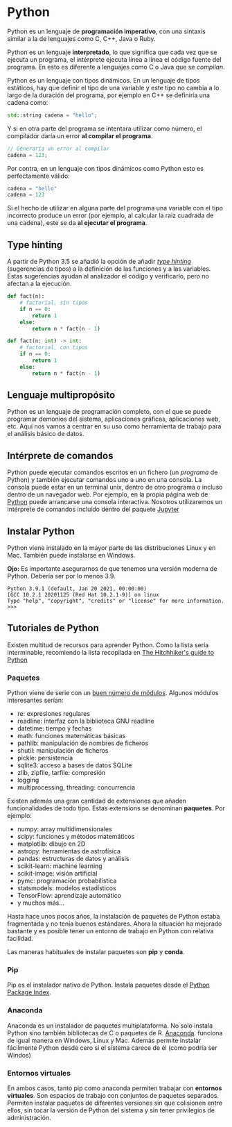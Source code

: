# Python

Python es un lenguaje de **programación imperativo**, con una sintaxis similar a la de lenguajes como C, C++, Java o Ruby.

Python es un lenguaje **interpretado**, lo que significa que cada vez que se ejecuta un programa, el intérprete ejecuta línea a línea el código fuente del programa. En esto es diferente a lenguajes como C o Java que se *compilan*.

Python es un lenguaje con tipos dinámicos. En un lenguaje de tipos estáticos, hay que definir el tipo de una variable y este tipo no cambia a lo largo de la duración del programa, por ejemplo en C++ se definiría una cadena como:

```C++
std::string cadena = "hello";
```

Y si en otra parte del programa se intentara utilizar como número, el compilador daría un error **al compilar el programa**.

```C++
// Generaría un error al compilar
cadena = 123;
```

Por contra, en un lenguaje con tipos dinámicos como Python esto es perfectamente válido:


```python
cadena = "hello"
cadena = 123
```

Si el hecho de utilizar en alguna parte del programa una variable con el tipo incorrecto produce un error (por ejemplo, al calcular la raiz cuadrada de una cadena), este se da **al ejecutar el programa**.

## Type hinting

A partir de Python 3.5 se añadió la opción de añadir [*type hinting*](https://docs.python.org/3/library/typing.html) 
(sugerencias de tipos) a la definición de las funciones y a las variables.
Estas sugerencias ayudan al analizador el código y verificarlo, pero no 
afectan a la ejecución. 


```python
def fact(n):
    # factorial, sin tipos
    if n == 0:
        return 1
    else:
        return n * fact(n - 1)

def fact(n: int) -> int:
    # factorial, con tipos
    if n == 0:
        return 1
    else:
        return n * fact(n - 1)
```

## Lenguaje multipropósito

Python es un lenguaje de programación completo, con el que se puede programar demonios del sistema, aplicaciones gráficas, aplicaciones web, etc. Aquí nos vamos a centrar en su uso como herramienta de trabajo para el análisis básico de datos.


## Intérprete de comandos

Python puede ejecutar comandos escritos en un fichero (un *programa* de Python) y también ejecutar comandos uno a uno en una consola. La consola puede estar en un terminal unix, dentro de otro programa o incluso dentro de un navegador web. Por ejemplo, en la propia página web de [Python](https://www.python.org) puede arrancarse una consola interactiva. Nosotros utilizaremos un intérprete de comandos incluído dentro del paquete [Jupyter](https://jupyter.org/)


## Instalar Python

Python viene instalado en la mayor parte de las distribuciones Linux y en Mac. También puede instalarse en Windows.

**Ojo:** Es importante asegurarnos de que tenemos una versión moderna de Python. Debería ser por lo menos 3.9.

```
Python 3.9.1 (default, Jan 20 2021, 00:00:00)
[GCC 10.2.1 20201125 (Red Hat 10.2.1-9)] on linux
Type "help", "copyright", "credits" or "license" for more information.
>>>

```

## Tutoriales de Python

Existen multitud de recursos para aprender Python. Como la lista sería interminable, recomiendo la lista recopilada en [The Hitchhiker's guide to Python](https://docs.python-guide.org/intro/learning/)


### Paquetes

Python viene de serie con un [buen número de módulos](https://docs.python.org/3/library/). Algunos módulos interesantes serían:

 * re: expresiones regulares
 * readline: interfaz con la biblioteca GNU readline
 * datetime: tiempo y fechas
 * math: funciones matemáticas básicas
 * pathlib: manipulación de nombres de ficheros
 * shutil: manipulación de ficheros
 * pickle: persistencia
 * sqlite3: acceso a bases de datos SQLite
 * zlib, zipfile, tarfile: compresión
 * logging
 * multiprocessing, threading: concurrencia



Existen además una gran cantidad de extensiones que añaden funcionalidades de todo tipo. Estas extensions se denominan **paquetes**. Por ejemplo:


 * numpy: array multidimensionales
 * scipy: funciones y métodos matemáticos
 * matplotlib: dibujo en 2D
 * astropy: herramientas de astrofísica
 * pandas: estructuras de datos y análisis
 * scikit-learn: machine learning
 * scikit-image: visión artificial
 * pymc: programación probabilística
 * statsmodels: modelos estadísticos
 * TensorFlow: aprendizaje automático
 * y muchos más...


Hasta hace unos pocos años, la instalación de paquetes de Python estaba fragmentada y no tenía buenos estándares. Ahora la situación ha mejorado bastante y es posible tener un entorno de trabajo en Python con relativa facilidad.

Las maneras habituales de instalar paquetes son **pip** y **conda**.


### Pip

Pip es el instalador nativo de Python. Instala paquetes desde el
[Python Package Index](https://pypi.org/).

### Anaconda

Anaconda es un instalador de paquetes multiplataforma. No solo instala Python sino también bibliotecas de C o paquetes de R. [Anaconda](https://www.anaconda.com/distribution/). funciona de igual manera en Windows, Linux y Mac. Además permite instalar fácilmente Python desde cero si el sistema carece de él (como podría ser Windos)


### Entornos virtuales
En ambos casos, tanto pip como anaconda permiten trabajar con **entornos virtuales**. Son espacios de trabajo con conjuntos de paquetes separados. Permiten instalar paquetes de diferentes versiones sin que colisionen entre ellos, sin tocar la versión de Python del sistema y sin tener privilegios de administración.
